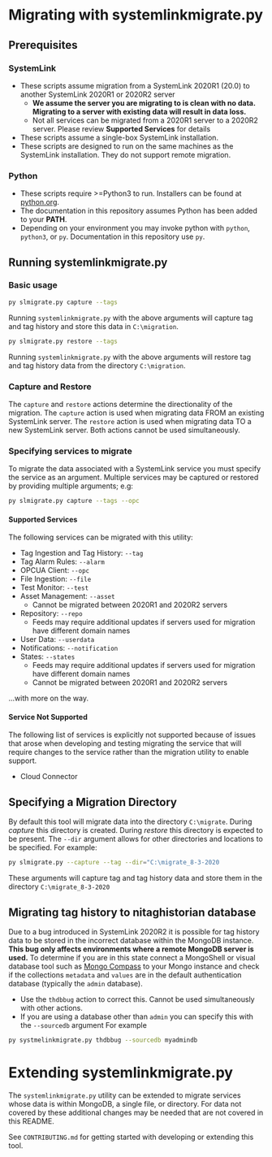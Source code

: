 # Migrating with systemlinkmigrate.py

## Prerequisites 
### SystemLink
- These scripts assume migration from a SystemLink 2020R1 (20.0) to another SystemLink 2020R1 or 2020R2 server 
    - **We assume the server you are migrating to is clean with no data. Migrating to a server with existing data will result in data loss.**
    - Not all services can be migrated from a 2020R1 server to a 2020R2 server. Please review **Supported Services** for details
- These scripts assume a single-box SystemLink installation. 
- These scripts are designed to run on the same machines as the SystemLink installation. They do not support remote migration.

### Python
- These scripts require >=Python3 to run. Installers can be found at [python.org](https://www.python.org/downloads/).
- The documentation in this repository assumes Python has been added to your **PATH**. 
- Depending on your environment you may invoke python with `python`, `python3`, or `py`. Documentation in this repository use `py`. 

## Running systemlinkmigrate.py
### Basic usage

```bash
py slmigrate.py capture --tags
```
Running `systemlinkmigrate.py` with the above arguments will capture tag and tag history and store this data in `C:\migration`. 

```bash
py slmigrate.py restore --tags
```

Running `systemlinkmigrate.py` with the above arguments will restore tag and tag history data from the directory `C:\migration`.

### Capture and Restore
The `capture` and `restore` actions determine the directionality of the migration. The `capture` action is used when migrating data FROM an existing SystemLink server. The `restore` action is used when migrating data TO a new SystemLink server. Both actions cannot be used simultaneously. 

### Specifying services to migrate
To migrate the data associated with a SystemLink service you must specify the service as an argument. Multiple services may be captured or restored by providing multiple arguments; e.g:

```bash
py slmigrate.py capture --tags --opc
```

#### Supported Services
The following services can be migrated with this utility:

- Tag Ingestion and Tag History: `--tag`
- Tag Alarm Rules: `--alarm`
- OPCUA Client: `--opc`
- File Ingestion: `--file`
- Test Monitor: `--test`
- Asset Management: `--asset`
    - Cannot be migrated between 2020R1 and 2020R2 servers
- Repository: `--repo`
    - Feeds may require additional updates if servers used for migration have different domain names
- User Data: `--userdata`
- Notifications: `--notification`
- States: `--states`
    - Feeds may require additional updates if servers used for migration have different domain names
    - Cannot be migrated between 2020R1 and 2020R2 servers

...with more on the way.

#### Service Not Supported
The following list of services is explicitly not supported because of issues that arose when developing and testing migrating the service that will require changes to the service rather than the migration utility to enable support. 
- Cloud Connector

## Specifying a Migration Directory
By default this tool will migrate data into the directory `C:\migrate`. During *capture* this directory is created. During *restore* this directory is expected to be present. The `--dir` argument allows for other directories and locations to be specified. For example:
```bash
py slmigrate.py --capture --tag --dir="C:\migrate_8-3-2020
````
These arguments will capture tag and tag history data and store them in the directory `C:\migrate_8-3-2020`

## Migrating tag history to nitaghistorian database
Due to a bug introduced in SystemLink 2020R2 it is possible for tag history data to be stored in the incorrect database within the MongoDB instance. **This bug only affects environments where a remote MongoDB server is used.** To determine if you are in this state connect a MongoShell or visual database tool such as [Mongo Compass](https://www.mongodb.com/products/compass) to your Mongo instance and check if the collections `metadata` and `values` are in the default authentication database (typically the `admin` database).
- Use the `thdbbug` action to correct this. Cannot be used simultaneously with other actions. 
- If you are using a database other than `admin` you can specify this with the `--sourcedb` argument For example
```bash
py systmelinkmigrate.py thdbbug --sourcedb myadmindb
```

# Extending systemlinkmigrate.py
The `systemlinkmigrate.py` utility can be extended to migrate services whose data is within MongoDB, a single file, or directory. For data not covered by these additional changes may be needed that are not covered in this README. 

See `CONTRIBUTING.md` for getting started with developing or extending this tool.
